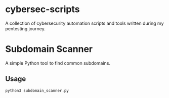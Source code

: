 # cybersec-scripts
A collection of cybersecurity automation scripts and tools written during my pentesting journey.

# Subdomain Scanner
A simple Python tool to find common subdomains.

## Usage
```bash
python3 subdomain_scanner.py
